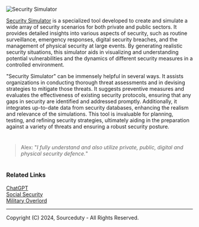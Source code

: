 ![Security Simulator](https://github.com/sourceduty/Security_Simulator/assets/123030236/7d139d21-df28-4d49-9194-0ca9b392afc3)

[Security Simulator]()  is a specialized tool developed to create and simulate a wide array of security scenarios for both private and public sectors. It provides detailed insights into various aspects of security, such as routine surveillance, emergency responses, digital security breaches, and the management of physical security at large events. By generating realistic security situations, this simulator aids in visualizing and understanding potential vulnerabilities and the dynamics of different security measures in a controlled environment.

"Security Simulator" can be immensely helpful in several ways. It assists organizations in conducting thorough threat assessments and in devising strategies to mitigate those threats. It suggests preventive measures and evaluates the effectiveness of existing security protocols, ensuring that any gaps in security are identified and addressed promptly. Additionally, it integrates up-to-date data from security databases, enhancing the realism and relevance of the simulations. This tool is invaluable for planning, testing, and refining security strategies, ultimately aiding in the preparation against a variety of threats and ensuring a robust security posture.

#

> Alex: "*I fully understand and also utilize private, public, digital and physical security defence.*"

#
### Related Links

[ChatGPT](https://github.com/sourceduty/ChatGPT)
<br>
[Social Security](https://github.com/sourceduty/Social_Security)
<br>
[Military Overlord](https://github.com/sourceduty/Military_Overlord)

***
Copyright (C) 2024, Sourceduty - All Rights Reserved.
